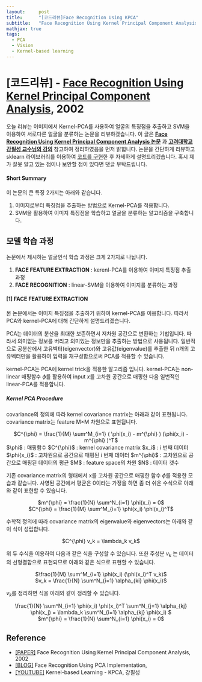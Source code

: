 ```yaml
---
layout:     post
title:      "[코드리뷰]Face Recognition Using KPCA"
subtitle:   "Face Recognition Using Kernel Principal Component Analysis"
mathjax: true
tags:
  - PCA
  - Vision
  - Kernel-based learning
---
```


# [코드리뷰] - [Face Recognition Using Kernel Principal Component Analysis](https://arxiv.org/abs/1207.3538), 2002

오늘 리뷰는 이미지에서 Kernel-PCA를 사용하여 얼굴의 특징점을 추출하고 SVM을 이용하여 서로다른 얼굴을 분류하는 논문을 리뷰하겠습니다.
이 글은 [**Face Recognition Using Kernel Principal Component Analysis 논문**](https://arxiv.org/abs/1502.04681) 과 [**고려대학교 강필성 교수님의 강의**](https://www.youtube.com/watch?v=6Et6S03Me4o&list=PLetSlH8YjIfWMdw9AuLR5ybkVvGcoG2EW&index=14) 참고하여 정리하였음을 먼저 밝힙니다.
논문을 간단하게 리뷰하고 sklearn 라이브러리를 이용하여 <u>코드를 구현</u>한 후 자세하게 설명드리겠습니다.
혹시 제가 잘못 알고 있는 점이나 보안할 점이 있다면 댓글 부탁드립니다.

#### Short Summary
이 논문의 큰 특징 2가지는 아래와 같습니다.

1. 이미지로부터 특징점을 추출하는 방법으로 Kernel-PCA를 적용합니다.
2. SVM을 활용하여 이미지 특징점을 학습하고 얼굴을 분류하는 알고리즘을 구축합니다. 

## 모델 학습 과정
논문에서 제시하는 얼굴인식 학습 과정은 크게 2가지로 나뉩니다.
1. **FACE FEATURE EXTRACTION** : kerenl-PCA를 이용하여 이미지 특징점 추출과정
2. **FACE RECOGNITION** : linear-SVM을 이용하여 이미지를 분류하는 과정

#### [1] FACE FEATURE EXTRACTION
본 논문에서는 이미지 특징점을 추출하기 위하여 kernel-PCA를 이용합니다. 
따라서 PCA와 kernel-PCA에 대해 간단하게 설명드리겠습니다.

PCA는 데이터의 분산을 최대한 보존하면서 저차원 공간으로 변환하는 기법입니다. 
따라서 의미없는 정보를 버리고 의미있는 정보만을 추출하는 방법으로 사용됩니다.
일반적으로 공분산에서 고유벡터(eigenvector)와 고유값(eigenvalue)를 추출한 뒤 n개의 고유벡터만을 활용하여 입력을 재구성함으로써 PCA를 적용할 수 있습니다.   

kernel-PCA는 PCA에 kernel trick을 적용한 알고리즘 입니다.
kernel-PCA는 non-linear 매핑함수 $\phi$를 활용하여 input $x$를 고차원 공간으로 매핑한 다음 일번적인 linear-PCA를 적용합니다.

##### Kernel PCA Procedure
covariance의 정의에 따라 kernel covariance matrix는 아래과 같이 표현됩니다.
covariance matrix는 feature M×M 차원으로 표현됩니다.  

<center>$C^{\phi} = \frac{1}{M} \sum^M_{i=1} ( \phi(x_i) - m^{\phi} ) (\phi(x_i) - m^{\phi} )^T$</center>
$\phi$ : 매핑함수  
$C^{\phi}$ : kernel covariance matrix    
$x_i$ : i 번째 데이터  
$\phi{x_i}$ : 고차원으로 공간으로 매핑된 i 번째 데이터  
$m^{\phi}$ : 고차원으로 공간으로 매핑된 데이터의 평균  
$M$ : feature space의 차원  
$N$ : 데이터 갯수  

기존 covariance matrix의 형태에서 x를 고차원 공간으로 매핑한 함수 $\phi$를 적용한 모습과 같습니다.
사영된 공간에서 평균은 0이라는 가정을 하면 좀 더 쉬운 수식으로 아래와 같이 표현할 수 있습니다.

<center>$m^{\phi} = \frac{1}{N} \sum^N_{i=1} \phi(x_i) = 0$</center>
<center>$C^{\phi} = \frac{1}{M} \sum^M_{i=1} \phi(x_i) \phi(x_i)^T$</center>

수학적 정의에 따라 covariance matrix의 eigenvalue와 eigenvectors는 아래와 같이 식이 성립합니다.

<center>$C^{\phi} v_k = \lambda_k v_k$</center>

위 두 수식을 이용하여 다음과 같은 식을 구성할 수 있습니다.
또한 주성분 $v_k$ 는 데이터의 선형결합으로 표현되므로 아래와 같은 식으로 표현할 수 있습니다.
 
<center>$\frac{1}{M} \sum^M_{i=1} \phi(x_i) (\phi(x_i)^T v_k)$</center>
<center>$v_k = \frac{1}{N} \sum^N_{i=1} \alpha_{ki} \phi(x_i)$</center>

$v_k$를 정리하면 식을 아래와 같이 정리할 수 있습니다.

<center> \frac{1}{N} \sum^N_{i=1} \phi(x_i) \phi(x_i)^T \sum^N_{j=1} \alpha_{kj} \phi(x_j) = \lambda_k \sum^N_{i=1} \alpha_{kj} \phi(x_i) $</center>



<center>$m^{\phi} = \frac{1}{N} \sum^N_{i=1} \phi(x_i) = 0$</center>



## Reference
- [[PAPER]](https://arxiv.org/abs/1207.3538) Face Recognition Using Kernel Principal Component Analysis, 2002
- [[BLOG]](https://www.geeksforgeeks.org/ml-face-recognition-using-pca-implementation/) Face Recognition Using PCA Implementation, 
- [[YOUTUBE]](https://www.youtube.com/watch?v=6Et6S03Me4o&list=PLetSlH8YjIfWMdw9AuLR5ybkVvGcoG2EW&index=14) Kernel-based Learning - KPCA, 강필성



